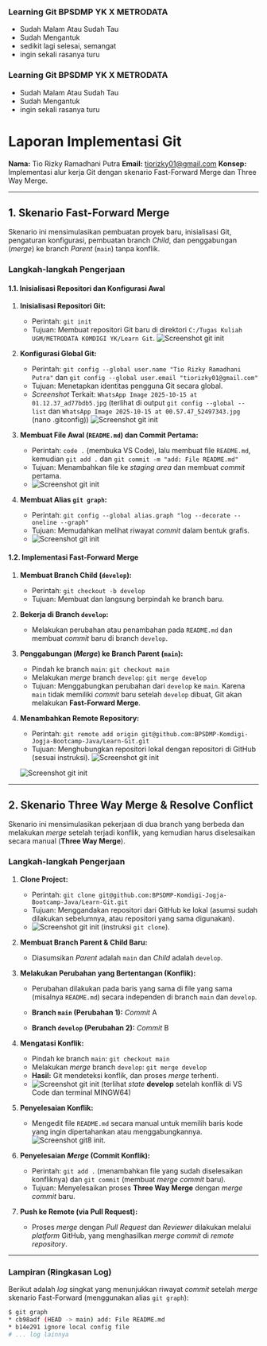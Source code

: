 ### Learning Git BPSDMP YK X METRODATA 

- Sudah Malam Atau Sudah Tau 
- Sudah Mengantuk
- sedikit lagi selesai, semangat
- ingin sekali rasanya turu
### Learning Git BPSDMP YK X METRODATA 

- Sudah Malam Atau Sudah Tau 
- Sudah Mengantuk
- ingin sekali rasanya turu

# Laporan Implementasi Git 

**Nama:** Tio Rizky Ramadhani Putra
**Email:** tiorizky01@gmail.com
**Konsep:** Implementasi alur kerja Git dengan skenario Fast-Forward Merge dan Three Way Merge.

---

## 1. Skenario Fast-Forward Merge

Skenario ini mensimulasikan pembuatan proyek baru, inisialisasi Git, pengaturan konfigurasi, pembuatan branch *Child*, dan penggabungan (*merge*) ke branch *Parent* (`main`) tanpa konflik.

### Langkah-langkah Pengerjaan

#### 1.1. Inisialisasi Repositori dan Konfigurasi Awal

1.  **Inisialisasi Repositori Git:**
    * Perintah: `git init`
    * Tujuan: Membuat repositori Git baru di direktori `C:/Tugas Kuliah UGM/METRODATA KOMDIGI YK/Learn Git`.
    ![Screenshot git init](assets/git1.jpg)

2.  **Konfigurasi Global Git:**
    * Perintah: `git config --global user.name "Tio Rizky Ramadhani Putra"` dan `git config --global user.email "tiorizky01@gmail.com"`
    * Tujuan: Menetapkan identitas pengguna Git secara global.
    * *Screenshot* Terkait: `WhatsApp Image 2025-10-15 at 01.12.37_ad77bdb5.jpg` (terlihat di output `git config --global --list` dan `WhatsApp Image 2025-10-15 at 00.57.47_52497343.jpg` (nano .gitconfig))
    ![Screenshot git init](assets/git2.jpg)

3.  **Membuat File Awal (`README.md`) dan Commit Pertama:**
    * Perintah: `code .` (membuka VS Code), lalu membuat file `README.md`, kemudian `git add .` dan `git commit -m "add: File README.md"`
    * Tujuan: Menambahkan file ke *staging area* dan membuat *commit* pertama.
    * ![Screenshot git init](assets/git3.jpg) 

4.  **Membuat Alias `git graph`:**
    * Perintah: `git config --global alias.graph "log --decorate --oneline --graph"`
    * Tujuan: Memudahkan melihat riwayat *commit* dalam bentuk grafis.
    * ![Screenshot git init](assets/git4.jpg) 

#### 1.2. Implementasi Fast-Forward Merge

1.  **Membuat Branch Child (`develop`):**
    * Perintah: `git checkout -b develop`
    * Tujuan: Membuat dan langsung berpindah ke branch baru.

2.  **Bekerja di Branch `develop`:**
    * Melakukan perubahan atau penambahan pada `README.md` dan membuat *commit* baru di branch `develop`.

3.  **Penggabungan (*Merge*) ke Branch Parent (`main`):**
    * Pindah ke branch `main`: `git checkout main`
    * Melakukan *merge* branch `develop`: `git merge develop`
    * Tujuan: Menggabungkan perubahan dari `develop` ke `main`. Karena `main` tidak memiliki *commit* baru setelah `develop` dibuat, Git akan melakukan **Fast-Forward Merge**.

4.  **Menambahkan Remote Repository:**
    * Perintah: `git remote add origin git@github.com:BPSDMP-Komdigi-Jogja-Bootcamp-Java/Learn-Git.git`
    * Tujuan: Menghubungkan repositori lokal dengan repositori di GitHub (sesuai instruksi).
    ![Screenshot git init](assets/git5.jpg) 

    ![Screenshot git init](assets/git4.jpg) 

---

## 2. Skenario Three Way Merge & Resolve Conflict

Skenario ini mensimulasikan pekerjaan di dua branch yang berbeda dan melakukan *merge* setelah terjadi konflik, yang kemudian harus diselesaikan secara manual (**Three Way Merge**).

### Langkah-langkah Pengerjaan

1.  **Clone Project:**
    * Perintah: `git clone git@github.com:BPSDMP-Komdigi-Jogja-Bootcamp-Java/Learn-Git.git`
    * Tujuan: Menggandakan repositori dari GitHub ke lokal (asumsi sudah dilakukan sebelumnya, atau repositori yang sama digunakan).
    * ![Screenshot git init](assets/git6.jpg) (instruksi `git clone`).

2.  **Membuat Branch Parent & Child Baru:**
    * Diasumsikan *Parent* adalah `main` dan *Child* adalah `develop`.

3.  **Melakukan Perubahan yang Bertentangan (Konflik):**
    * Perubahan dilakukan pada baris yang sama di file yang sama (misalnya `README.md`) secara independen di branch `main` dan `develop`.

    * **Branch `main` (Perubahan 1):** *Commit* A
    * **Branch `develop` (Perubahan 2):** *Commit* B

4.  **Mengatasi Konflik:**
    * Pindah ke branch `main`: `git checkout main`
    * Melakukan *merge* branch `develop`: `git merge develop`
    * **Hasil:** Git mendeteksi konflik, dan proses *merge* terhenti.
    * ![Screenshot git init](assets/git7.jpg) (terlihat *state* **develop** setelah konflik di VS Code dan terminal MINGW64)

5.  **Penyelesaian Konflik:**
    * Mengedit file `README.md` secara manual untuk memilih baris kode yang ingin dipertahankan atau menggabungkannya.
    ![Screenshot git8 init](assets/git8.jpg).

6.  **Penyelesaian *Merge* (Commit Konflik):**
    * Perintah: `git add .` (menambahkan file yang sudah diselesaikan konfliknya) dan `git commit` (membuat *merge commit* baru).
    * Tujuan: Menyelesaikan proses **Three Way Merge** dengan *merge commit* baru.

7.  **Push ke Remote (via Pull Request):**
    * Proses *merge* dengan *Pull Request* dan *Reviewer* dilakukan melalui *platform* GitHub, yang menghasilkan *merge commit* di *remote repository*.

---

### **Lampiran (Ringkasan Log)**

Berikut adalah *log* singkat yang menunjukkan riwayat *commit* setelah *merge* skenario Fast-Forward (menggunakan alias `git graph`):

```bash
$ git graph
* cb98adf (HEAD -> main) add: File README.md
* b14e291 ignore local config file 
# ... log lainnya
